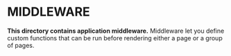 # MIDDLEWARE

**This directory contains application middleware.**
Middleware let you define custom functions that can be run before rendering either a page or a group of pages.
